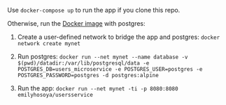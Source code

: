 Use `docker-compose up` to run the app if you clone this repo.

Otherwise, run the [Docker image](https://hub.docker.com/r/emilyhosoya/usersservice) with postgres:

1. Create a user-defined network to bridge the app and postgres:
`docker network create mynet`

2. Run postgres:
`docker run --net mynet --name database -v $(pwd)/datadir:/var/lib/postgresql/data -e POSTGRES_DB=users_microservice -e POSTGRES_USER=postgres -e POSTGRES_PASSWORD=postgres -d postgres:alpine`

3. Run the app:
`docker run --net mynet -ti -p 8080:8080 emilyhosoya/usersservice`
